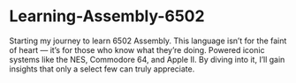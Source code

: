 # Learning-Assembly-6502
Starting my journey to learn 6502 Assembly. This language isn’t for the faint of heart — it’s for those who know what they’re doing. Powered iconic systems like the NES, Commodore 64, and Apple II. By diving into it, I’ll gain insights that only a select few can truly appreciate.
